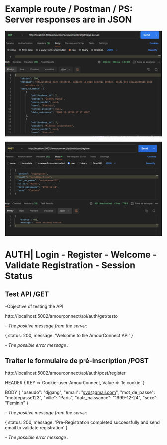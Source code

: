 # Example route / Postman / PS: Server responses are in JSON


![Exemple GET](./assets/get_accueil_membre.png)

![Exemple POST](./assets/post_register.png)


# AUTH| Login - Register - Welcome - Validate Registration - Session Status


## Test API /GET

-Objective of testing the API


http://localhost:5002/amourconnect/api/auth/get/testo


*- The positive message from the server:*

{ status: 200, message: 'Welcome to the AmourConnect API' }


*- The possible error message :*

<!-- ## Connaître l'état de session de l'utilisateur /GET

http://localhost:5002/amourconnect/api/auth/get/etat_session


HEADER {
    KEY => Cookie-user-AmourConnect, Value => 'le cookie'
}

*- The positive message from the server:*

{ status: 200, message: 'Utilisateur connectée' }

OU

{ status: 403, message: `L'utilisateur n'est pas connecté` }
{ status: 401, message: 'Cookie AmourConnect n'existe pas' }
{ status: 404, message: 'Vous n'êtes pas connectée' }
{ status: 403, message: 'Cookie Utilisateur expiré' }

*- The possible error message :*

{ status: 500, message: 'Erreur interne du serveur -_-' } -->


## Traiter le formulaire de pré-inscription /POST

http://localhost:5002/amourconnect/api/auth/post/register


HEADER {
    KEY => Cookie-user-AmourConnect, Value => 'le cookie'
}

BODY {
  "pseudo": "djgang",
  "email": "pvd@gmail.com",
  "mot_de_passe": "motdepasse123",
  "ville": "Paris",
  "date_naissance": "1999-12-24",
  "sexe": "Feminin"
}

*- The positive message from the server:*

{ status: 200, message: 'Pre-Registration completed successfully and send email to validate registration' }

*- The possible error message :*


<!-- ## Traiter la validation du formulaire validation inscription /POST

http://localhost:5002/amourconnect/api/auth/post/valider_inscription


HEADER {
    KEY => Cookie-user-AmourConnect, Value => 'le cookie'
}


BODY {
  "email": "pvd@gmail.com",
  "Token_validation_email":"TOKEN_RECU par email ou regarder dans la base de données dans phpmyadmin"
}


*- The positive message from the server:*

{ status: 200, message: 'Inscription finie avec succès :)' , cle_secret: value_cookie.cle_secret, date_expiration: value_cookie.date_expiration}

*- The possible error message :*

{ status: 400, message: 'Token expiré'}
{ status: 400, message:'le paramètre email est manquant (null ou undefined)' }
{ status: 400, message:'regex L'email n'est pas correcte' }
{ status: 400, message: 'paramètre Token manquant (null ou undefined)' }
{ status: 400, message:'la regex token n'est pas valide' }
{ status: 404, message: 'Email ou Token invalide pour valider l'inscription' }
{ status: 500, message: 'Une erreur serveur' }
{ status: 500, message: 'Erreur interne du serveur -_-' } -->


<!-- ## Traiter le formulaire connexion /POST

http://localhost:5002/amourconnect/api/auth/post/connexion


HEADER {
    KEY => Cookie-user-AmourConnect, Value => 'le cookie'
}

BODY {
  "email":"zbe@gmail.com",
  "mot_de_passe":"zezd"
}


*- The positive message from the server:*

{ status: 200, message: 'Connexion effectuée avec succès', cle_secret: value_cookie.cle_secret, date_expiration: value_cookie.date_expiration}

*- The possible error message :*

{ status: 400, message:'le paramètre email est manquant (null ou undefined)' }
{ status: 400, message:'regex L'email n'est pas correcte' }
{ status: 400, message:'le paramètre mot_de_passe est manquant (null ou undefined)' }
{ status: 400, message:'la regex mot_de_passe n'est pas correcte un mot de passe de 4 à 99 caractères est requis' }
{ status: 401, message: 'Mot de passe incorrecte' }
{ status: 404, message: 'L'utilisateur n'existe pas' }
{ status: 500, message: 'Erreur interne du serveur -_-' }


# PARTIE Membre ROUTE PRIVE (Faut être connectée) | Accueil Membre - Profil

## Afficher page Accueil Membre /GET

http://localhost:5002/amourconnect/api/membre/get/page_accueil

HEADER {
    KEY => Cookie-user-AmourConnect, Value => 'le cookie'
}

*- The positive message from the server:*

{
status: 200,
message: `Utilisateur bien connecté, affiche la page accueil membre. Voici des utilisateurs pour matcher => `,
user_to_match: user_to_match,
donnees_utilisateur_connecte: donnees_utilisateur_connecte
}

OU

{
status: 200,
message: `Utilisateur bien connecté. Malheureusement, aucun utilisateur trouvé en fonction du sexe opposé, ville, date de naissance (entre moins ou plus de 5 ans) :/`
}

*- The possible error message :*

{ status: 500, message: 'Erreur interne du serveur -_-' }
{ status: 403, message: 'Cookie Utilisateur expiré' }
{ status: 404, message: 'Vous n\'êtes pas connectée' }
{ status: 401, message: 'Cookie AmourConnect n\'existe pas' } -->